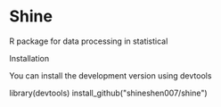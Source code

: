 # Shine
R package for data processing in statistical

Installation

You can install the development version using devtools

library(devtools)
install_github("shineshen007/shine")
